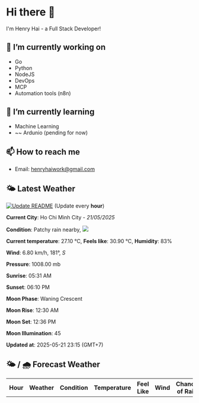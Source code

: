 # Hi there 👋

I'm Henry Hai - a Full Stack Developer!

## 🔭 I’m currently working on

- Go
- Python
- NodeJS
- DevOps
- MCP
- Automation tools (n8n)

## 🌱 I’m currently learning

- Machine Learning
- ~~ Ardunio (pending for now)

## 📫 How to reach me

- Email: <henryhaiwork@gmail.com>

## 🌤️ Latest Weather
[![Update README](https://github.com/henry0hai/henry0hai/actions/workflows/udpateReadme.yml/badge.svg)](https://github.com/henry0hai/henry0hai/actions/workflows/udpateReadme.yml)
(Update every **hour**)
<!-- CURRENT_WEATHER:START -->
**Current City**: Ho Chi Minh City - *21/05/2025*

**Condition**: Patchy rain nearby, <img src="https://cdn.weatherapi.com/weather/64x64/night/176.png"/>

**Current temperature**: 27.10 °C, **Feels like**: 30.90 °C, **Humidity**: 83%

**Wind**: 6.80 km/h, 181°, *S*

**Pressure**: 1008.00 mb

**Sunrise**: 05:31 AM

**Sunset**: 06:10 PM

**Moon Phase**: Waning Crescent

**Moon Rise**: 12:30 AM

**Moon Set**: 12:36 PM

**Moon Illumination**: 45

**Updated at**: 2025-05-21 23:15 (GMT+7)<!-- CURRENT_WEATHER:END -->

## 🌤️ / 🌧️ Forecast Weather
<!-- FORECAST_WEATHER:START -->
<table>
		<tr>
			<th>Hour</th>
			<th>Weather</th>
			<th>Condition</th>
			<th>Temperature</th>
			<th>Feel Like</th>
			<th>Wind</th>
			<th>Chance of Rain</th>
		</tr>
</table>
<!-- FORECAST_WEATHER:END -->
